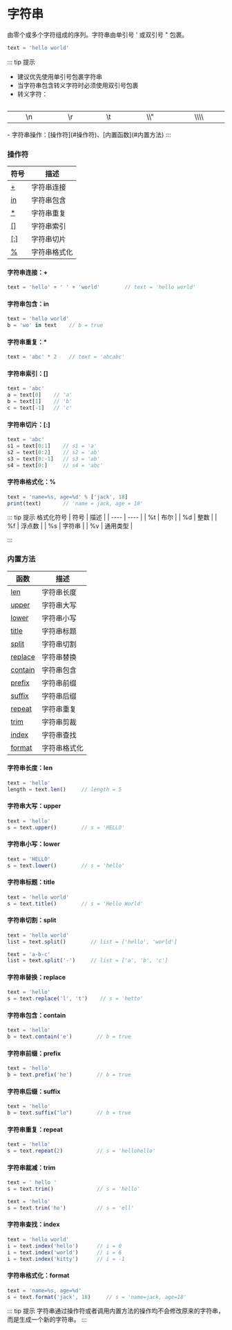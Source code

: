 # 字符串

由零个或多个字符组成的序列。字符串由单引号 ' 或双引号 " 包裹。

```ts
text = 'hello world'
```

::: tip 提示
- 建议优先使用单引号包裹字符串
- 当字符串包含转义字符时必须使用双引号包裹
- 转义字符：
<table style="display: inline-table; width: 100%; text-align: center">
<tr>
<td>\n</td><td>\r</td><td>\t</td><td>\\"</td><td>\\\\</td>
</tr>
</table>
- 字符串操作：[操作符](#操作符)、[内置函数](#内置方法)
:::


### 操作符

| 符号 | 描述 |
| ---- | ---- |
| [+](#字符串连接)   | 字符串连接 |
| [in](#字符串包含-in)  | 字符串包含 |
| [*](#字符串重复)   | 字符串重复 |
| [\[\]](#字符串索引)  | 字符串索引 |
| [\[:\]](#字符串切片) | 字符串切片 |
| [%](#字符串格式化)   | 字符串格式化 |


#### 字符串连接：+

```ts
text = 'hello' + ' ' + 'world'        // text = 'hello world'
```

#### 字符串包含：in

```ts
text = 'hello world'
b = 'wo' in text    // b = true
```

#### 字符串重复：*

```ts
text = 'abc' * 2    // text = 'abcabc'
```

#### 字符串索引：[]

```ts
text = 'abc'
a = text[0]    // 'a'
b = text[1]    // 'b'
c = text[-1]   // 'c'
```

#### 字符串切片：[:]

```ts
text = 'abc'
s1 = text[0:1]    // s1 = 'a'
s2 = text[0:2]    // s2 = 'ab'
s3 = text[0:-1]   // s3 = 'ab'
s4 = text[0:]     // s4 = 'abc'
```

#### 字符串格式化：%

```ts
text = 'name=%s, age=%d' % ['jack', 18]
print(text)       // 'name = jack, age = 18'
```

::: tip 提示
格式化符号
| 符号 | 描述 |
| ---- | ----    |
| %t   | 布尔     |
| %d   | 整数     |
| %f   | 浮点数   |
| %s   | 字符串   |
| %v   | 通用类型 |

:::

### 内置方法

| 函数 | 描述 |
| ---- | ---- |
| [len](#字符串长度-len) | 字符串长度 |
| [upper](#字符串大写-upper) | 字符串大写 |
| [lower](#字符串小写-lower) | 字符串小写 |
| [title](#字符串标题-title) | 字符串标题 |
| [split](#字符串切割-split) | 字符串切割 |
| [replace](#字符串替换-replace) | 字符串替换 |
| [contain](#字符串包含-contain) | 字符串包含 |
| [prefix](#字符串前缀-prefix) | 字符串前缀 |
| [suffix](#字符串后缀-suffix) | 字符串后缀 |
| [repeat](#字符串重复-repeat) | 字符串重复 |
| [trim](#字符串裁减-trim) | 字符串剪裁 |
| [index](#字符串查找-index) | 字符串查找 |
| [format](#字符串格式化-format) | 字符串格式化 |

#### 字符串长度：len

```ts
text = 'hello'
length = text.len()     // length = 5
```

#### 字符串大写：upper

```ts
text = 'hello'
s = text.upper()        // s = 'HELLO'
```

#### 字符串小写：lower

```ts
text = 'HELLO'
s = text.lower()        // s = 'hello'
```

#### 字符串标题：title

```ts
text = 'hello world'
s = text.title()        // s = 'Hello World'
```

#### 字符串切割：split

```ts
text = 'hello world'
list = text.split()        // list = ['hello', 'world']

text = 'a-b-c'
list = text.split('-')     // list = ['a', 'b', 'c']
```

#### 字符串替换：replace

```ts
text = 'hello'
s = text.replace('l', 't')    // s = 'hetto'
```

#### 字符串包含：contain

```ts
text = 'hello'
b = text.contain('e')        // b = true
```

#### 字符串前缀：prefix

```ts
text = 'hello'
b = text.prefix('he')        // b = true
```

#### 字符串后缀：suffix

```ts
text = 'hello'
b = text.suffix("lo")        // b = true
```

#### 字符串重复：repeat

```ts
text = 'hello'
s = text.repeat(2)           // s = 'hellohello'
```

#### 字符串裁减：trim

```ts
text = ' hello '
s = text.trim()              // s = 'hello'

text = 'hello'
s = text.trim('ho')          // s = 'ell'
```

#### 字符串查找：index

```ts
text = 'hello world'
i = text.index('hello')      // i = 0
i = text.index('world')      // i = 6
i = text.index('kitty')      // i = -1
```

#### 字符串格式化：format

```ts
text = 'name=%s, age=%d'
s = text.format('jack', 18)     // s = 'name=jack, age=18'
```

::: tip 提示
字符串通过操作符或者调用内置方法的操作均不会修改原来的字符串，而是生成一个新的字符串。
:::